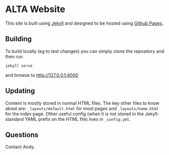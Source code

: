 # ALTA Website

This site is built using [Jekyll](http://jekyllrb.com) and designed to be hosted using [Github Pages](https://pages.github.com/).

## Building

To build locally (eg to test changes) you can simply clone the repository and then run

`jekyll serve`

and browse to http://127.0.0.1:4000


## Updating

Content is mostly stored in normal HTML files. The key other files to know about are: `_layouts/default.html` for most pages and `_layouts/home.html` for the index page. Other useful config (when it is not stored in the Jekyll-standard YAML prefix on the HTML file) lives in `_config.yml`.

## Questions

Contact Andy. 